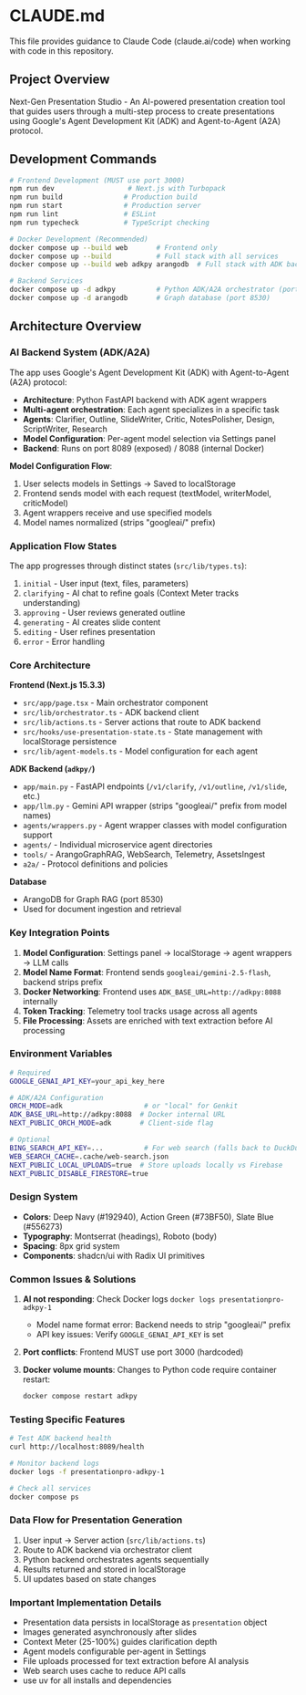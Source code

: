 # CLAUDE.md

This file provides guidance to Claude Code (claude.ai/code) when working with code in this repository.

## Project Overview

Next-Gen Presentation Studio - An AI-powered presentation creation tool that guides users through a multi-step process to create presentations using Google's Agent Development Kit (ADK) and Agent-to-Agent (A2A) protocol.

## Development Commands

```bash
# Frontend Development (MUST use port 3000)
npm run dev                  # Next.js with Turbopack
npm run build               # Production build
npm run start               # Production server
npm run lint                # ESLint
npm run typecheck           # TypeScript checking

# Docker Development (Recommended)
docker compose up --build web       # Frontend only
docker compose up --build           # Full stack with all services
docker compose up --build web adkpy arangodb  # Full stack with ADK backend

# Backend Services
docker compose up -d adkpy          # Python ADK/A2A orchestrator (port 8089)
docker compose up -d arangodb       # Graph database (port 8530)
```

## Architecture Overview

### AI Backend System (ADK/A2A)

The app uses Google's Agent Development Kit (ADK) with Agent-to-Agent (A2A) protocol:

- **Architecture**: Python FastAPI backend with ADK agent wrappers
- **Multi-agent orchestration**: Each agent specializes in a specific task
- **Agents**: Clarifier, Outline, SlideWriter, Critic, NotesPolisher, Design, ScriptWriter, Research
- **Model Configuration**: Per-agent model selection via Settings panel
- **Backend**: Runs on port 8089 (exposed) / 8088 (internal Docker)

**Model Configuration Flow**:
1. User selects models in Settings → Saved to localStorage
2. Frontend sends model with each request (textModel, writerModel, criticModel)
3. Agent wrappers receive and use specified models
4. Model names normalized (strips "googleai/" prefix)

### Application Flow States

The app progresses through distinct states (`src/lib/types.ts`):
1. `initial` - User input (text, files, parameters)
2. `clarifying` - AI chat to refine goals (Context Meter tracks understanding)
3. `approving` - User reviews generated outline
4. `generating` - AI creates slide content
5. `editing` - User refines presentation
6. `error` - Error handling

### Core Architecture

**Frontend (Next.js 15.3.3)**
- `src/app/page.tsx` - Main orchestrator component
- `src/lib/orchestrator.ts` - ADK backend client
- `src/lib/actions.ts` - Server actions that route to ADK backend
- `src/hooks/use-presentation-state.ts` - State management with localStorage persistence
- `src/lib/agent-models.ts` - Model configuration for each agent

**ADK Backend (`adkpy/`)**
- `app/main.py` - FastAPI endpoints (`/v1/clarify`, `/v1/outline`, `/v1/slide`, etc.)
- `app/llm.py` - Gemini API wrapper (strips "googleai/" prefix from model names)
- `agents/wrappers.py` - Agent wrapper classes with model configuration support
- `agents/` - Individual microservice agent directories
- `tools/` - ArangoGraphRAG, WebSearch, Telemetry, AssetsIngest
- `a2a/` - Protocol definitions and policies

**Database**
- ArangoDB for Graph RAG (port 8530)
- Used for document ingestion and retrieval

### Key Integration Points

1. **Model Configuration**: Settings panel → localStorage → agent wrappers → LLM calls
2. **Model Name Format**: Frontend sends `googleai/gemini-2.5-flash`, backend strips prefix
3. **Docker Networking**: Frontend uses `ADK_BASE_URL=http://adkpy:8088` internally
4. **Token Tracking**: Telemetry tool tracks usage across all agents
5. **File Processing**: Assets are enriched with text extraction before AI processing

### Environment Variables

```bash
# Required
GOOGLE_GENAI_API_KEY=your_api_key_here

# ADK/A2A Configuration
ORCH_MODE=adk                    # or "local" for Genkit
ADK_BASE_URL=http://adkpy:8088  # Docker internal URL
NEXT_PUBLIC_ORCH_MODE=adk       # Client-side flag

# Optional
BING_SEARCH_API_KEY=...          # For web search (falls back to DuckDuckGo)
WEB_SEARCH_CACHE=.cache/web-search.json
NEXT_PUBLIC_LOCAL_UPLOADS=true  # Store uploads locally vs Firebase
NEXT_PUBLIC_DISABLE_FIRESTORE=true
```

### Design System

- **Colors**: Deep Navy (#192940), Action Green (#73BF50), Slate Blue (#556273)
- **Typography**: Montserrat (headings), Roboto (body)
- **Spacing**: 8px grid system
- **Components**: shadcn/ui with Radix UI primitives

### Common Issues & Solutions

1. **AI not responding**: Check Docker logs `docker logs presentationpro-adkpy-1`
   - Model name format error: Backend needs to strip "googleai/" prefix
   - API key issues: Verify `GOOGLE_GENAI_API_KEY` is set

2. **Port conflicts**: Frontend MUST use port 3000 (hardcoded)

3. **Docker volume mounts**: Changes to Python code require container restart:
   ```bash
   docker compose restart adkpy
   ```

### Testing Specific Features

```bash
# Test ADK backend health
curl http://localhost:8089/health

# Monitor backend logs
docker logs -f presentationpro-adkpy-1

# Check all services
docker compose ps
```

### Data Flow for Presentation Generation

1. User input → Server action (`src/lib/actions.ts`)
2. Route to ADK backend via orchestrator client
3. Python backend orchestrates agents sequentially
4. Results returned and stored in localStorage
5. UI updates based on state changes

### Important Implementation Details

- Presentation data persists in localStorage as `presentation` object
- Images generated asynchronously after slides
- Context Meter (25-100%) guides clarification depth
- Agent models configurable per-agent in Settings
- File uploads processed for text extraction before AI analysis
- Web search uses cache to reduce API calls
- use uv for all installs and dependencies